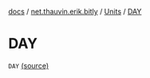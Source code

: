 [docs](../../index.md) / [net.thauvin.erik.bitly](../index.md) / [Units](index.md) / [DAY](./-d-a-y.md)

# DAY

`DAY` [(source)](https://github.com/ethauvin/bitly-shorten/tree/master/src/main/kotlin/net/thauvin/erik/bitly/Units.kt#L42)